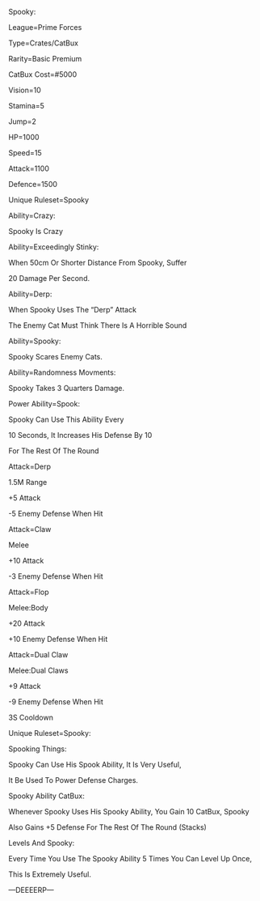 Spooky:

League=Prime Forces

Type=Crates/CatBux

Rarity=Basic Premium 

CatBux Cost=#5000

Vision=10

Stamina=5

Jump=2

HP=1000

Speed=15

Attack=1100

Defence=1500

Unique Ruleset=Spooky

Ability=Crazy:

Spooky Is Crazy

Ability=Exceedingly Stinky:

When 50cm Or Shorter Distance From Spooky, Suffer

20 Damage Per Second.

Ability=Derp:

When Spooky Uses The “Derp” Attack

The Enemy Cat Must Think There Is A Horrible Sound

Ability=Spooky:

Spooky Scares Enemy Cats.

Ability=Randomness Movments:

Spooky Takes 3 Quarters Damage.

Power Ability=Spook:

Spooky Can Use This Ability Every

10 Seconds, It Increases His Defense By 10

For The Rest Of The Round

Attack=Derp

1.5M Range

+5 Attack

-5 Enemy Defense When Hit

Attack=Claw

Melee

+10 Attack

-3 Enemy Defense When Hit

Attack=Flop

Melee:Body

+20 Attack

+10 Enemy Defense When Hit

Attack=Dual Claw

Melee:Dual Claws

+9 Attack

-9 Enemy Defense When Hit

3S Cooldown

Unique Ruleset=Spooky:

Spooking Things:

Spooky Can Use His Spook Ability, It Is Very Useful,

It Be Used To Power Defense Charges.

Spooky Ability CatBux:

Whenever Spooky Uses His Spooky Ability, You Gain 10 CatBux, Spooky

Also Gains +5 Defense For The Rest Of The Round (Stacks)

Levels And Spooky:

Every Time You Use The Spooky Ability 5 Times You Can Level Up Once,

This Is Extremely Useful.

—DEEEERP—
